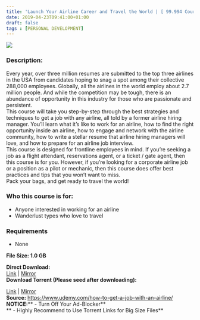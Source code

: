 ```yaml
---
title: 'Launch Your Airline Career and Travel the World | [ 99.994 Course For Free ]'
date: 2019-04-23T09:41:00+01:00
draft: false
tags : [PERSONAL DEVELOPMENT]
---
```


  

**[![](https://1.bp.blogspot.com/-7UDdn-3J1qo/XL7M7dK8cUI/AAAAAAAAB1Y/WXaOhGznnEo96hTpj6ChokY1kmJnQhFhACLcBGAs/s320/Launch-Your-Airline-Career-and-Travel-the-World.jpg)](https://1.bp.blogspot.com/-7UDdn-3J1qo/XL7M7dK8cUI/AAAAAAAAB1Y/WXaOhGznnEo96hTpj6ChokY1kmJnQhFhACLcBGAs/s1600/Launch-Your-Airline-Career-and-Travel-the-World.jpg)**

  

### Description:

Every year, over three million resumes are submitted to the top three airlines in the USA from candidates hoping to snag a spot among their collective 288,000 employees. Globally, all the airlines in the world employ about 2.7 million people. And while the competition may be tough, there is an abundance of opportunity in this industry for those who are passionate and persistent.  
This course will take you step-by-step through the best strategies and techniques to get a job with any airline, all told by a former airline hiring manager. You’ll learn what it’s like to work for an airline, how to find the right opportunity inside an airline, how to engage and network with the airline community, how to write a stellar resume that airline hiring managers will love, and how to prepare for an airline job interview.  
This course is designed for frontline employees in mind. If you’re seeking a job as a flight attendant, reservations agent, or a ticket / gate agent, then this course is for you. However, if you’re looking for a corporate airline job or a position as a pilot or mechanic, then this course does offer best practices and tips that you won’t want to miss.  
Pack your bags, and get ready to travel the world!  

### Who this course is for:

*   Anyone interested in working for an airline
*   Wanderlust types who love to travel

### Requirements

*   None

**File Size: 1.0 GB**

**Direct Download:**  
[Link](https://oko.sh/LaunchYourAirlinelink1) | [Mirror](https://oko.sh/LaunchYourAirlinelink2)  
**Download Torrent (Please seed after downloading):**  

[Link](https://oko.sh/LaunchYourAirlinetorrent1) | [Mirror](https://oko.sh/LaunchYourAirlinetorrent2)  
**Source:** https://www.udemy.com/how-to-get-a-job-with-an-airline/  
**NOTICE:**** - Turn Off Your Ad-Blocker**  
** - Highly Recommend to Use Torrent Links for Big Size Files**